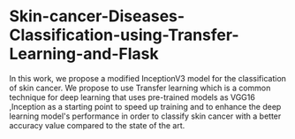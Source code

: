 # Skin-cancer-Diseases-Classification-using-Transfer-Learning-and-Flask
In this work, we propose a modified InceptionV3 model for the classification of skin cancer. We propose to use Transfer learning which is a common technique for deep learning that uses pre-trained models as VGG16 ,Inception as a starting point to speed up training and to enhance the deep learning model's performance in order to classify skin cancer with a better accuracy value compared to the state of the art.
